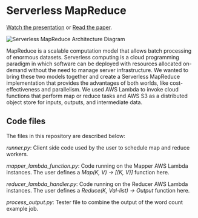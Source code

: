 # Serverless MapReduce

[Watch the presentation](https://www.youtube.com/watch?v=xSzWOoZpNrI) or [Read the paper](https://www.youtube.com/watch?v=xSzWOoZpNrI).

![Serverless MapReduce Architecture Diagram](https://i.imgur.com/SQjgR7Q.png)

MapReduce is a scalable computation model that allows batch processing of enormous datasets. Serverless computing is a cloud programming paradigm in which software can be deployed with resources allocated on-demand without the need to manage server infrastructure. We wanted to bring these two models together and create a Serverless MapReduce implementation that provides the advantages of both worlds, like cost-effectiveness and parallelism. We used AWS Lambda to invoke cloud functions that perform map or reduce tasks and AWS S3 as a distributed object store for inputs, outputs, and intermediate data.

## Code files

The files in this repository are described below:

_runner.py_: Client side code used by the user to schedule map and reduce workers.

_mapper\_lambda\_function.py_: Code running on the Mapper AWS Lambda instances. The user defines a _Map(K, V) → [(K, V)]_ function here.

_reducer\_lambda\_handler.py_: Code running on the Reducer AWS Lambda instances. The user defines a _Reduce(K, Val-list) → Output_ function here.

_process\_output.py_: Tester file to combine the output of the word count example job.
